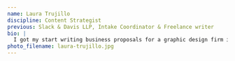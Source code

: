 ```yaml
---
name: Laura Trujillo
discipline: Content Strategist
previous: Slack & Davis LLP, Intake Coordinator & Freelance writer
bio: |
  I got my start writing business proposals for a graphic design firm in Washington, DC but came back to Texas after one too many blizzards. I received my MA in Rhetoric and Composition from Texas State University and pursued a freelance career&mdash;driving initial content strategy sessions, writing, and editing a variety of projects. I joined the DTI Fellows program because I wanted to help Austin become more accessible to her residents. When I'm not writing, I'm riding bikes, snuggling my chihuahuas or reading all the fiction I can get my hands on.
photo_filename: laura-trujillo.jpg
---
```

